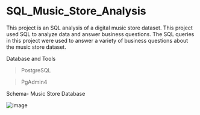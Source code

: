# SQL_Music_Store_Analysis
This project is an SQL analysis of a digital music store dataset. 
This project used SQL to analyze data and answer business questions. The SQL queries in this project were used to answer a variety of business questions about the music store dataset.

Database and Tools

> PostgreSQL

> PgAdmin4


Schema- Music Store Database


![image](https://github.com/ShantanuChitrak/SQL_Music_Store_Analysis/assets/82925442/31149fb0-ad67-417b-acbc-69f9aeff3add)
